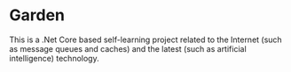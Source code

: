 # Garden
This is a .Net Core based self-learning project related to the Internet (such as message queues and caches) and the latest (such as artificial intelligence) technology.